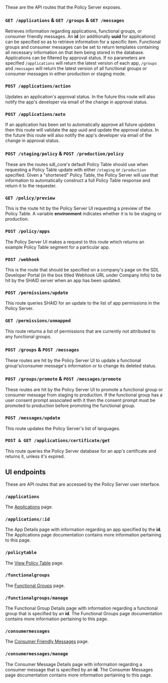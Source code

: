 These are the API routes that the Policy Server exposes.

### `GET /applications` & `GET /groups` & `GET /messages`
Retrieves information regarding applications, functional groups, or consumer friendly messages. An **id** (or additionally **uuid** for applications) can be specified so as to retrieve information for a specific item. Functional groups and consumer messages can be set to return templates containing all necessary information on that item being stored in the database. Applications can be filtered by approval status. If no parameters are specified `/applications` will return the latest version of each app, `/groups` and `/messages` will return the latest version of all functional groups or consumer messages in either production or staging mode.

### `POST /applications/action`
Updates an application's approval status. In the future this route will also notify the app's developer via email of the change in approval status.

### `POST /applications/auto`
If an application has been set to automatically approve all future updates then this route will validate the app uuid and update the approval status. In the future this route will also notify the app's developer via email of the change in approval status.

### `POST /staging/policy` & `POST /production/policy`
These are the routes sdl_core's default Policy Table should use when requesting a Policy Table update with either `/staging` or `/production` specified.
Given a "shortened" Policy Table, the Policy Server will use that information to automatically construct a full Policy Table response and return it to the requester.

### `GET /policy/preview`
This is the route hit by the Policy Server UI requesting a preview of the Policy Table. A variable **environment** indicates whether it is to be staging or production.

### `POST /policy/apps`
The Policy Server UI makes a request to this route which returns an example Policy Table segment for a particular app.

### `POST /webhook`
This is the route that should be specified on a company's page on the SDL Developer Portal (in the box titled Webhook URL under Company Info) to be hit by the SHAID server when an app has been updated.

### `POST /permissions/update`
This route queries SHAID for an update to the list of app permissions in the Policy Server.

### `GET /permissions/unmapped`
This route returns a list of permissions that are currently not attributed to any functional groups.

### `POST /groups` & `POST /messages`
These routes are hit by the Policy Server UI to update a functional group's/consumer message's information or to change its deleted status.

### `POST /groups/promote` & `POST /messages/promote`
These routes are hit by the Policy Server UI to promote a functional group or consumer message from staging to production. If the functional group has a user consent prompt associated with it then the consent prompt must be promoted to production before promoting the functional group.

### `POST /messages/update`
This route updates the Policy Server's list of languages.

### `POST & GET /applications/certificate/get`
This route queries the Policy Server database for an app's certificate and returns it, unless it's expired.

## UI endpoints
These are API routes that are accessed by the Policy Server user interface.

### `/applications`
The [Applications](/docs/sdl-server/master/user-interface/applications) page.
### `/applications/:id`
The App Details page with information regarding an app specified by the **id**. The Applications page documentation contains more information pertaining to this page.
### `/policytable`
The [View Policy Table](/docs/sdl-server/master/user-interface/view-policy-table) page.
### `/functionalgroups`
The [Functional Groups](/docs/sdl-server/master/user-interface/messages-and-functional-groups) page.
### `/functionalgroups/manage`
The Functional Group Details page with information regarding a functional group that is specified by an **id**. The Functional Groups page documentation contains more information pertaining to this page.
### `/consumermessages`
The [Consumer Friendly Messages](/docs/sdl-server/master/user-interface/messages-and-functional-groups) page.
### `/consumermessages/manage`
The Consumer Message Details page with information regarding a consumer message that is specified by an **id**. The Consumer Messages page documentation contains more information pertaining to this page.
